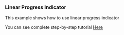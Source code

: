 ### Linear Progress Indicator

This example shows how to use linear progress indicator

You can see complete step-by-step tutorial [Here](https://www.instagram.com/p/CAxXjywgoxL/?utm_source=ig_web_copy_link)

